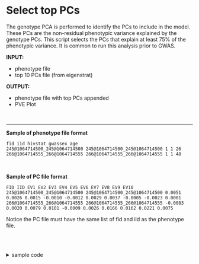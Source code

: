 # Select top PCs
The genotype PCA is performed to identify the PCs to include in the model. 
These PCs are the non-residual phenotypic variance explained by the genotype PCs.
This script selects the PCs that explain at least 75% of the phenotypic variance. 
It is common to run this analysis prior to GWAS.


**INPUT:** 
* phenotype file 
* top 10 PCs file (from eigenstrat)

**OUTPUT:** 
* phenotype file with top PCs appended
* PVE Plot

<br>

---

**Sample of phenotype file format**
```
fid iid hivstat gwassex age
245@1064714500_245@1064714500 245@1064714500_245@1064714500 1 1 26
266@1064714555_266@1064714555 266@1064714555_266@1064714555 1 1 48
```

<br>

**Sample of PC file format**
```
FID IID EV1 EV2 EV3 EV4 EV5 EV6 EV7 EV8 EV9 EV10
245@1064714500_245@1064714500 245@1064714500_245@1064714500 0.0051 0.0026 0.0015 -0.0010 -0.0012 0.0029 0.0037 -0.0005 -0.0023 0.0001
266@1064714555_266@1064714555 266@1064714555_266@1064714555 -0.0083 0.0020 0.0079 0.0101 -0.0009 0.0026 0.0166 0.0162 0.0221 0.0075
```
Notice the PC file must have the same list of fid and iid as the phenotype file.


<br><br>

<details>
  <summary>sample code</summary>
  
  ```bash
  an=eur
docker run -it -v $PWD:/data/ \
    rtibiocloud/select_pcs:v1_54156ec Rscript /opt/select_pcs.R \
        --file_in_pheno /data/uhs1234_${an}_hivstat_gwassex_age_fid_iid_1_2.txt \
        --file_in_pcs /data/${an}_ld_pruned_top10_eigenvecs_fid_iid.txt \
        --pheno_name "hivstat" \
        --model_type "logistic" \
        --coded_12 \
        --ancestry $an \
        --pve_threshold 75 \
        --file_out_pheno /data/uhs1234_${an}_hivstat_gwassex_age_pcs.txt \
        --file_out_prefix /data/uhs1234_${an}_hivstat_gwassex_age_pcs
  ```
  </details>
  
